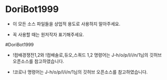 # DoriBot1999

* 이 모든 소스 파일들을 상업적 용도로 사용하지 말아주세요.

* 꼭 사용할 때는 원저작자 표기해주세요.


#DoriBot1999

* !컴배경쟁전1,2와 !컴배솔로,듀오,스쿼드 1,2 명령어는 J-h/o/p/l/i/n/1님의 깃허브 오픈소스를 참고하였습니다.


* !코로나 명령어는 J-h/o/p/l/i/n/1님의 깃허브 오픈소스를 참고하였습니다.
